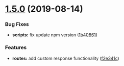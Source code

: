 # [1.5.0](https://gitlab.com/ravecat/mongo-express-middleware/compare/1.4.0...1.5.0) (2019-08-14)

### Bug Fixes

- **scripts:** fix update npm version ([1b40861](https://gitlab.com/ravecat/mongo-express-middleware/commit/1b40861))

### Features

- **routes:** add custom response functionality ([f2e341c](https://gitlab.com/ravecat/mongo-express-middleware/commit/f2e341c))

